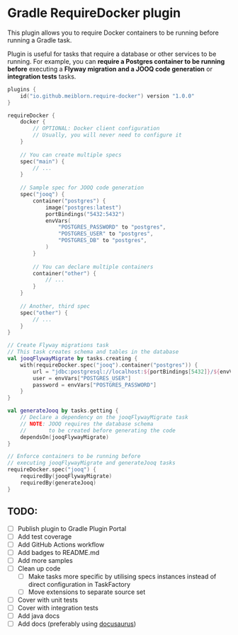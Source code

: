 Gradle RequireDocker plugin
===

This plugin allows you to require Docker containers to be running before running a Gradle task.

Plugin is useful for tasks that require a database or other services to be running.
For example, you can **require a Postgres container to be running before** executing
a **Flyway migration and a JOOQ code generation** or **integration tests** tasks.

```kotlin
plugins {
    id("io.github.meiblorn.require-docker") version "1.0.0"
}

requireDocker {
    docker {
        // OPTIONAL: Docker client configuration
        // Usually, you will never need to configure it
    }
    
    // You can create multiple specs
    spec("main") {
        // ...
    }
    
    // Sample spec for JOOQ code generation
    spec("jooq") {
        container("postgres") {
            image("postgres:latest")
            portBindings("5432:5432")
            envVars(
                "POSTGRES_PASSWORD" to "postgres",
                "POSTGRES_USER" to "postgres",
                "POSTGRES_DB" to "postgres",
            )
        }
        
        // You can declare multiple containers
        container("other") {
            // ...
        }
    }
    
    // Another, third spec
    spec("other") {
        // ...
    }
}

// Create Flyway migrations task
// This task creates schema and tables in the database
val jooqFlywayMigrate by tasks.creating {
    with(requireDocker.spec("jooq").container("postgres")) {
        url = "jdbc:postgresql://localhost:${portBindings[5432]}/${envVars["POSTGRES_DB"]}"
        user = envVars["POSTGRES_USER"]
        password = envVars["POSTGRES_PASSWORD"]
    }
}

val generateJooq by tasks.getting {
    // Declare a dependency on the jooqFlywayMigrate task
    // NOTE: JOOQ requires the database schema 
    //       to be created before generating the code
    dependsOn(jooqFlywayMigrate)
}

// Enforce containers to be running before 
// executing jooqFlywayMigrate and generateJooq tasks
requireDocker.spec("jooq") {
    requiredBy(jooqFlywayMigrate)
    requiredBy(generateJooq)
}
```

## TODO:

- [ ] Publish plugin to Gradle Plugin Portal
- [ ] Add test coverage
- [ ] Add GitHub Actions workflow
- [ ] Add badges to README.md
- [ ] Add more samples
- [ ] Clean up code
    - [ ] Make tasks more specific by utilising specs instances
      instead of direct configuration in TaskFactory
    - [ ] Move extensions to separate source set
- [ ] Cover with unit tests
- [ ] Cover with integration tests
- [ ] Add java docs
- [ ] Add docs (preferably using [docusaurus](https://docusaurus.io/))
